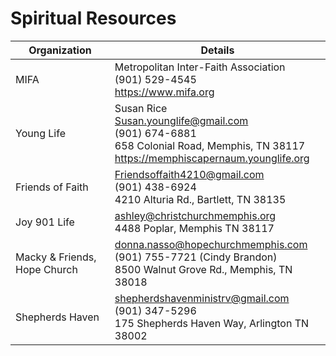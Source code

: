 # Spiritual Resources

| Organization                 | Details                                                                                                                                         |
| ---------------------------- | ----------------------------------------------------------------------------------------------------------------------------------------------- |
| MIFA                         | Metropolitan Inter-Faith Association<br>(901) 529-4545<br><https://www.mifa.org>                                                                |
| Young Life                   | Susan Rice<br><Susan.younglife@gmail.com><br>(901) 674-6881<br>658 Colonial Road, Memphis, TN 38117<br><https://memphiscapernaum.younglife.org> |
| Friends of Faith             | <Friendsoffaith4210@gmail.com><br>(901) 438-6924<br>4210 Alturia Rd., Bartlett, TN 38135                                                        |
| Joy 901 Life                 | <ashley@christchurchmemphis.org><br>4488 Poplar, Memphis TN 38117                                                                               |
| Macky & Friends, Hope Church | <donna.nasso@hopechurchmemphis.com><br>(901) 755-7721 (Cindy Brandon)<br>8500 Walnut Grove Rd., Memphis, TN 38018                               |
| Shepherds Haven              | <shepherdshavenministrv@gmail.com><br>(901) 347-5296<br>175 Shepherds Haven Way, Arlington TN 38002                                             |
